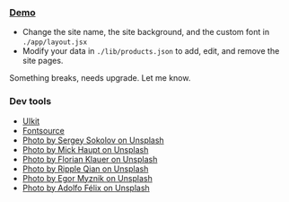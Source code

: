### [Demo](https://liywg7-3000.csb.app/)

- Change the site name, the site background, and the custom font in `./app/layout.jsx`
- Modify your data in `./lib/products.json` to add, edit, and remove the site pages.

Something breaks, needs upgrade. Let me know.

### Dev tools

- [UIkit](https://getuikit.com/)
- [Fontsource](https://fontsource.org/)
- [Photo by Sergey Sokolov on Unsplash](https://unsplash.com/photos/YSUnEXMVN5k)
- [Photo by Mick Haupt on Unsplash](https://unsplash.com/photos/tJefy_Vu7Po)
- [Photo by Florian Klauer on Unsplash](https://unsplash.com/photos/mk7D-4UCfmg)
- [Photo by Ripple Qian on Unsplash](https://unsplash.com/photos/BdvX-f_dJOk)
- [Photo by Egor Myznik on Unsplash](https://unsplash.com/photos/CdRIW3QRdE4)
- [Photo by Adolfo Félix on Unsplash](https://unsplash.com/photos/RTEbHyyZtnU)
